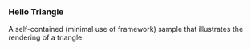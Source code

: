 ### Hello Triangle<br/>
A self-contained (minimal use of framework) sample that illustrates the rendering of a triangle.
